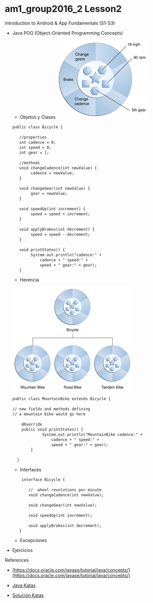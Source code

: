 # am1_group2016_2 Lesson2

Introduction to Android & App Fundamentals (S1-S3)

- Java POO (Object-Oriented Programming Concepts)
    * Objetos y Clases
   ![bicycle class](https://github.com/ISILAndroid/am1_group2016_2/blob/Lesson3/concepts-bicycleObject.gif)

   ```
   public class Bicycle {
      
      //properties
      int cadence = 0;
      int speed = 0;
      int gear = 1;
      
      //methods
      void changeCadence(int newValue) {
           cadence = newValue;
      }

      void changeGear(int newValue) {
           gear = newValue;
      }

      void speedUp(int increment) {
           speed = speed + increment;   
      }

      void applyBrakes(int decrement) {
           speed = speed - decrement;
      }

      void printStates() {
           System.out.println("cadence:" +
               cadence + " speed:" + 
               speed + " gear:" + gear);
      }
   ```
   
    * Herencia
    
    ![bicycle Herencia](https://github.com/ISILAndroid/am1_group2016_2/blob/Lesson3/concepts-bikeHierarchy1.gif)
    
    ```
    public class MountainBike extends Bicycle {

    // new fields and methods defining 
    // a mountain bike would go here

        @Override 
        public void printStates() {
                 System.out.println("MountainBike cadence:" +
                     cadence + " speed:" + 
                     speed + " gear:" + gear);
            }
      
      }
   ```
   
    * Interfaces
   ```
       interface Bicycle {
      
          //  wheel revolutions per minute
          void changeCadence(int newValue);
      
          void changeGear(int newValue);
      
          void speedUp(int increment);
      
          void applyBrakes(int decrement);
      }
   ```
   
    * Excepciones

- Ejercicios

    
References

* [https://docs.oracle.com/javase/tutorial/java/concepts/](https://docs.oracle.com/javase/tutorial/java/concepts/)

* [Java Katas](http://codekata.pragprog.com/)

* [Solución Katas](https://github.com/vfarcic/TechnologyConversationsJava)

